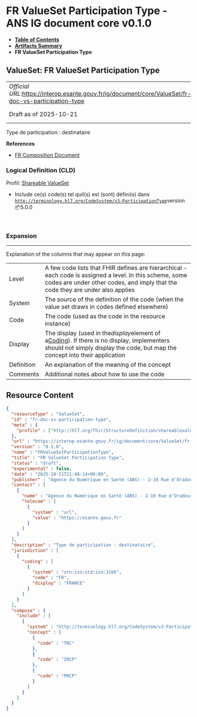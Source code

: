 # FR ValueSet Participation Type - ANS IG document core v0.1.0

* [**Table of Contents**](toc.md)
* [**Artifacts Summary**](artifacts.md)
* **FR ValueSet Participation Type**

## ValueSet: FR ValueSet Participation Type 

| | |
| :--- | :--- |
| *Official URL*:https://interop.esante.gouv.fr/ig/document/core/ValueSet/fr-doc-vs-participation-type | *Version*:0.1.0 |
| Draft as of 2025-10-21 | *Computable Name*:FRValueSetParticipationType |

 
Type de participation : destinataire 

 **References** 

* [FR Composition Document](StructureDefinition-fr-composition-document.md)

### Logical Definition (CLD)

Profil: [Shareable ValueSet](http://hl7.org/fhir/R4/shareablevalueset.html)

* Include ce(s) code(s) tel quil(s) est (sont) défini(s) dans [`http://terminology.hl7.org/CodeSystem/v3-ParticipationType`](http://terminology.hl7.org/6.5.0/CodeSystem-v3-ParticipationType.html)version 📦5.0.0

 

### Expansion

-------

 Explanation of the columns that may appear on this page: 

| | |
| :--- | :--- |
| Level | A few code lists that FHIR defines are hierarchical - each code is assigned a level. In this scheme, some codes are under other codes, and imply that the code they are under also applies |
| System | The source of the definition of the code (when the value set draws in codes defined elsewhere) |
| Code | The code (used as the code in the resource instance) |
| Display | The display (used in the*display*element of a[Coding](http://hl7.org/fhir/R4/datatypes.html#Coding)). If there is no display, implementers should not simply display the code, but map the concept into their application |
| Definition | An explanation of the meaning of the concept |
| Comments | Additional notes about how to use the code |



## Resource Content

```json
{
  "resourceType" : "ValueSet",
  "id" : "fr-doc-vs-participation-type",
  "meta" : {
    "profile" : ["http://hl7.org/fhir/StructureDefinition/shareablevalueset"]
  },
  "url" : "https://interop.esante.gouv.fr/ig/document/core/ValueSet/fr-doc-vs-participation-type",
  "version" : "0.1.0",
  "name" : "FRValueSetParticipationType",
  "title" : "FR ValueSet Participation Type",
  "status" : "draft",
  "experimental" : false,
  "date" : "2025-10-21T21:48:14+00:00",
  "publisher" : "Agence du Numérique en Santé (ANS) - 2-10 Rue d'Oradour-sur-Glane, 75015 Paris",
  "contact" : [
    {
      "name" : "Agence du Numérique en Santé (ANS) - 2-10 Rue d'Oradour-sur-Glane, 75015 Paris",
      "telecom" : [
        {
          "system" : "url",
          "value" : "https://esante.gouv.fr"
        }
      ]
    }
  ],
  "description" : "Type de participation : destinataire",
  "jurisdiction" : [
    {
      "coding" : [
        {
          "system" : "urn:iso:std:iso:3166",
          "code" : "FR",
          "display" : "FRANCE"
        }
      ]
    }
  ],
  "compose" : {
    "include" : [
      {
        "system" : "http://terminology.hl7.org/CodeSystem/v3-ParticipationType",
        "concept" : [
          {
            "code" : "TRC"
          },
          {
            "code" : "IRCP"
          },
          {
            "code" : "PRCP"
          }
        ]
      }
    ]
  }
}

```
